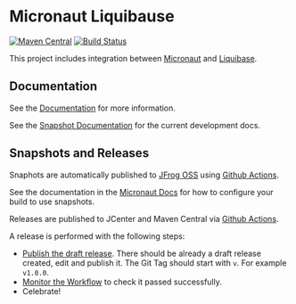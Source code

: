 # Micronaut Liquibause

[![Maven Central](https://img.shields.io/maven-central/v/io.micronaut.liquibase/micronaut-liquibase.svg?label=Maven%20Central)](https://search.maven.org/search?q=g:%22io.micronaut.liquibase%22%20AND%20a:%22micronaut-liquibase%22)
[![Build Status](https://github.com/micronaut-projects/micronaut-liquibase/workflows/Java%20CI/badge.svg)](https://github.com/micronaut-projects/micronaut-liquibase/actions)

This project includes integration between [Micronaut](http://micronaut.io) and [Liquibase](http://www.liquibase.org/).

## Documentation

See the [Documentation](https://micronaut-projects.github.io/micronaut-liquibase/latest/guide/) for more information. 

See the [Snapshot Documentation](https://micronaut-projects.github.io/micronaut-liquibase/snapshot/guide/) for the current development docs.


## Snapshots and Releases

Snaphots are automatically published to [JFrog OSS](https://oss.jfrog.org/artifactory/oss-snapshot-local/) using [Github Actions](https://github.com/micronaut-projects/micronaut-liquibase/actions).

See the documentation in the [Micronaut Docs](https://docs.micronaut.io/latest/guide/index.html#usingsnapshots) for how to configure your build to use snapshots.

Releases are published to JCenter and Maven Central via [Github Actions](https://github.com/micronaut-projects/micronaut-liquibase/actions).

A release is performed with the following steps:

- [Publish the draft release](https://github.com/micronaut-projects/micronaut-liquibase/releases). There should be already a draft release created, edit and publish it. The Git Tag should start with `v`. For example `v1.0.0`.
- [Monitor the Workflow](https://github.com/micronaut-projects/micronaut-liquibase/actions?query=workflow%3ARelease) to check it passed successfully.
- Celebrate!
